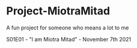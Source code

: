 # Project-MiotraMitad
A fun project for someone who means a lot to me

S01E01 - "I am Miotra Mitad" - November 7th 2021
